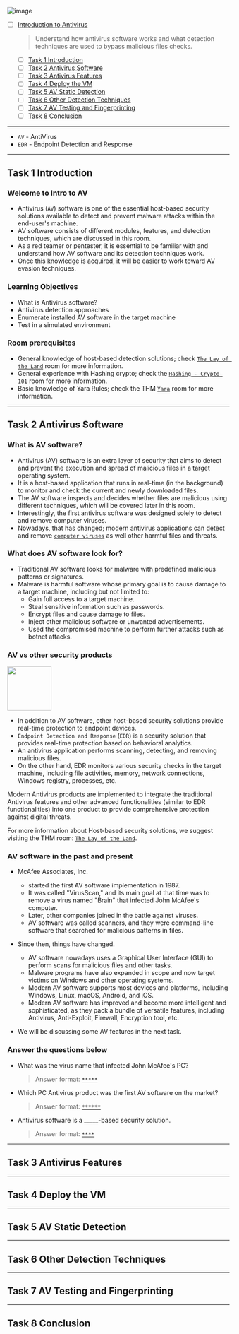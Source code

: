 ![image](https://user-images.githubusercontent.com/51442719/180161008-64a5b047-53f6-4d3c-8e37-621768a43b52.png)

- [ ] [Introduction to Antivirus](https://tryhackme.com/room/introtoav)
  > Understand how antivirus software works and what detection techniques are used to bypass malicious files checks.
    - [ ] [Task 1  Introduction](#task-1--introduction)
    - [ ] [Task 2  Antivirus Software](#task-2--antivirus-software)
    - [ ] [Task 3  Antivirus Features](#task-3--antivirus-features)
    - [ ] [Task 4  Deploy the VM]()
    - [ ] [Task 5  AV Static Detection]()
    - [ ] [Task 6  Other Detection Techniques]()
    - [ ] [Task 7  AV Testing and Fingerprinting]()
    - [ ] [Task 8  Conclusion]()

---

- `AV` - AntiVirus
- `EDR` - Endpoint Detection and Response

---

## Task 1  Introduction

### Welcome to Intro to AV
- Antivirus (`AV`) software is one of the essential host-based security solutions available to detect and prevent malware attacks within the end-user's machine. 
- AV software consists of different modules, features, and detection techniques, which are discussed in this room.
- As a red teamer or pentester, it is essential to be familiar with and understand how AV software and its detection techniques work. 
- Once this knowledge is acquired, it will be easier to work toward AV evasion techniques.

### Learning Objectives
- What is Antivirus software?
- Antivirus detection approaches
- Enumerate installed AV software in the target machine
- Test in a simulated environment

### Room prerequisites
- General knowledge of host-based detection solutions; check [`The Lay of the Land`](https://tryhackme.com/room/thelayoftheland) room for more information.
- General experience with Hashing crypto; check the [`Hashing - Crypto 101`](https://tryhackme.com/room/hashingcrypto101) room for more information.
- Basic knowledge of Yara Rules; check the THM [`Yara`](https://tryhackme.com/room/yara) room for more information.



---

## Task 2  Antivirus Software

### What is AV software?
- Antivirus (AV) software is an extra layer of security that aims to detect and prevent the execution and spread of malicious files in a target operating system.
- It is a host-based application that runs in real-time (in the background) to monitor and check the current and newly downloaded files. 
- The AV software inspects and decides whether files are malicious using different techniques, which will be covered later in this room.
- Interestingly, the first antivirus software was designed solely to detect and remove computer viruses. 
- Nowadays, that has changed; modern antivirus applications can detect and remove [`computer viruses`](https://malware-history.fandom.com/wiki/Virus) as well other harmful files and threats.

### What does AV software look for?
- Traditional AV software looks for malware with predefined malicious patterns or signatures. 
- Malware is harmful software whose primary goal is to cause damage to a target machine, including but not limited to:
  - Gain full access to a target machine.
  - Steal sensitive information such as passwords.
  - Encrypt files and cause damage to files.
  - Inject other malicious software or unwanted advertisements.
  - Used the compromised machine to perform further attacks such as botnet attacks.

### AV vs other security products 

<img width="100" src="https://user-images.githubusercontent.com/51442719/180164398-5973d7da-e912-4599-9687-b12846990720.png">

- In addition to AV software, other host-based security solutions provide real-time protection to endpoint devices. 
- `Endpoint Detection and Response` (`EDR`) is a security solution that provides real-time protection based on behavioral analytics. 
- An antivirus application performs scanning, detecting, and removing malicious files. 
- On the other hand, EDR monitors various security checks in the target machine, including file activities, memory, network connections, Windows registry, processes, etc.

Modern Antivirus products are implemented to integrate the traditional Antivirus features and other advanced functionalities (similar to EDR functionalities) into one product to provide comprehensive protection against digital threats.

For more information about Host-based security solutions, we suggest visiting the THM room: [`The Lay of the Land`](https://tryhackme.com/room/thelayoftheland).

### AV software in the past and present
- McAfee Associates, Inc. 
  - started the first AV software implementation in 1987. 
  - It was called "VirusScan," and its main goal at that time was to remove a virus named "Brain" that infected John McAfee's computer. 
  - Later, other companies joined in the battle against viruses. 
  - AV software was called scanners, and they were command-line software that searched for malicious patterns in files. 
- Since then, things have changed. 
  - AV software nowadays uses a Graphical User Interface (GUI) to perform scans for malicious files and other tasks. 
  - Malware programs have also expanded in scope and now target victims on Windows and other operating systems. 
  - Modern AV software supports most devices and platforms, including Windows, Linux, macOS, Android, and iOS. 
  - Modern AV software has improved and become more intelligent and sophisticated, as they pack a bundle of versatile features, including Antivirus, Anti-Exploit, Firewall, Encryption tool, etc.

- We will be discussing some AV features in the next task.

### Answer the questions below

- What was the virus name that infected John McAfee's PC?
  > Answer format: [`*****`](#Brain)
- Which PC Antivirus product was the first AV software on the market?
  > Answer format: [`******`](#McAfee)
- Antivirus software is a _____-based security solution.
  > Answer format: [`****`](#Host)





---

## Task 3  Antivirus Features

---

## Task 4  Deploy the VM

---

## Task 5  AV Static Detection

---

## Task 6  Other Detection Techniques

---

## Task 7  AV Testing and Fingerprinting

---

## Task 8  Conclusion
